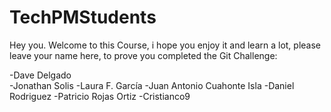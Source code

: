# TechPMStudents

Hey you. Welcome to this Course, i hope you enjoy it and learn a lot, please leave your name here, to prove you completed the Git Challenge:

-Dave Delgado  
-Jonathan Solis
-Laura F. García
-Juan Antonio Cuahonte Isla
-Daniel Rodriguez
-Patricio Rojas Ortiz
-Cristianco9
